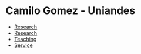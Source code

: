 # Camilo Gomez - Uniandes

- [Research](Research_0.md)
- [Research](attempt.md)
- [Teaching](xx)
- [Service](xx)
